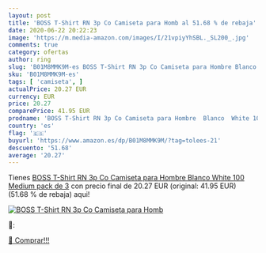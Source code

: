 ```yaml
---
layout: post
title: 'BOSS T-Shirt RN 3p Co Camiseta para Homb al 51.68 % de rebaja'
date: 2020-06-22 20:22:23
image: 'https://m.media-amazon.com/images/I/21vpiyYhSBL._SL200_.jpg'
comments: true
category: ofertas
author: ring
slug: 'B01M8MMK9M-es BOSS T-Shirt RN 3p Co Camiseta para Hombre Blanco White...'
sku: 'B01M8MMK9M-es'
tags: [ 'camiseta', ]
actualPrice: 20.27 EUR
currency: EUR
price: 20.27
comparePrice: 41.95 EUR
prodname: 'BOSS T-Shirt RN 3p Co Camiseta para Hombre  Blanco  White 100   Medium  pack de 3'
country: 'es'
flag: '🇪🇸'
buyurl: 'https://www.amazon.es/dp/B01M8MMK9M/?tag=tolees-21'
descuento: '51.68'
average: '20.27'
---
```


Tienes [BOSS T-Shirt RN 3p Co Camiseta para Hombre  Blanco  White 100   Medium  pack de 3](https://www.amazon.es/dp/B01M8MMK9M/?tag=tolees-21) con precio final de  20.27 EUR (original: 41.95 EUR) (51.68 %  de rebaja) aqui!

[![BOSS T-Shirt RN 3p Co Camiseta para Homb](https://m.media-amazon.com/images/I/21vpiyYhSBL._SL200_.jpg)](https://www.amazon.es/dp/B01M8MMK9M/?tag=tolees-21)

🔎:


[🛒 Comprar!!!](https://www.amazon.es/dp/B01M8MMK9M/?tag=tolees-21)
